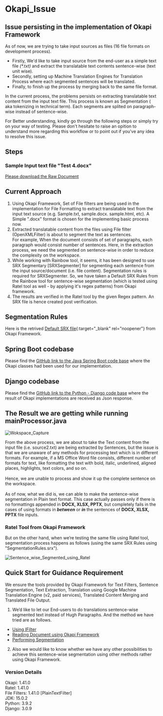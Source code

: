 # Okapi_Issue

## Issue persisting in the implementation of Okapi Framework
As of now, we are trying to take input sources as files (16 file formats on development process). 
* Firstly, We'd like to take input source from the end-user as a simple text file _(*.txt)_ and extract the translatable text contents sentence-wise (text unit wise).
* Secondly, setting up Machine Translation Engines for Translation Process where each segmented sentences will be translated. 
* Finally, to finish up the process by merging back to the same file format.</br>

In the current process, the problems persists on extracting translatable text content from the input text file. This process is known as Segmentation ( aka tokenizing in technical term). Each segments are splited on paragraph-wise instead of sentence-wise.

For Better understanding, kindly go through the following steps or simply try on your way of testing. Please don't hesitate to raise an opition to understand more regarding this workflow or to point out if you've any idea to resolve this issue.

## Steps
### Sample Input text file "Test 4.docx"
[Please download the Raw Document](https://github.com/Ailaysa/dj_ailaysa/blob/dev_txt/Input_Samples/Test%204.docx)

## Current Approach
1.	Using Okapi Framework, Set of File filters are being used in the implementation for File Formatting to extract translatable text from the input text source (e.g. Sample.txt, sample.docx. sample.html, etc). 
	A Simple ".docx" format is chosen for the implementing basic process now.
2.	Extracted translatable content from the files using File filter (OpenXMLFilter) is about to segment the text as sentences. </br>
    For example, When the document consists of set of paragraphs, each paragraph would consist number of sentences. Here, in the extraction process, we need the segmented on sentence-wise in order to reduce the complexity on the workspace.
3.	While working with Rainbow tool, it seems, it has been designed to use SRX Segmentary [SRXSegmenter] for segmenting each sentence from the input source/document (i.e. file content). Segmentation rules is required for SRXSegmenter. So, we have taken a Default SRX Rules from the Rainbow tool for sentence-wise segmentation (which is tested using Ratel tool as well - by applying it's regex patterns) from Okapi framework. 
4.	The results are verified in the Ratel tool by the given Regex pattern. An SRX file is hence created post verification.

## Segmentation Rules
Here is the retrived [Default SRX file](https://github.com/Ailaysa/dj_ailaysa/blob/dev_txt/SegmentationRules/okapi_default_icu4j.srx){:target="_blank" rel="noopener"} from Okapi Framework. 


## Spring Boot codebase
Please find the [GitHub link to the Java Spring Boot code base](https://github.com/Ailaysa/spring_ailaysa) where the Okapi classes had been used for our implementation.

## Django codebase
Please find the [GitHub link to the Python - Django code base](https://github.com/Ailaysa/dj_ailaysa) where the result of Okapi implementations are received as Json response.

## The Result we are getting while running mainProcessor.java
![Wokspace_Capture](https://user-images.githubusercontent.com/15103613/112992601-eeeb2d80-9185-11eb-8126-5178bb0d2edc.PNG)


From the above process, we are about to take the Text content from the input file (i.e. source2.txt) are being extracted by Sentences, but the issue is that we are unaware of any methods for processing text which is in different formats.
For example, if a MS Office Word file consists, different number of formats for text, like formatting the text with bold, italic, underlined, aligned places, highlights, text colors, and so on.</br></br>
Hence, we are unable to process and show it up the complete sentence on the workspace.</br></br>
As of now, what we did is, we can able to make the sentence-wise segmentation in Plain text format.
This case actually passes only if there is no formattings appended in **DOCX, XLSX, PPTX**, but completely fails in the cases of using formats in **_between_** or **_in_** the sentences of **DOCX, XLSX, PPTX** file inputs.

### Ratel Tool from Okapi Framework
But on the other hand, when we’re testing the same file using Ratel tool, segmentation process happens as follows (using the same SRX Rules using "SegmentationRules.srx").

![Sentence_wise_Segmented_using_Ratel](https://user-images.githubusercontent.com/15103613/112991113-68821c00-9184-11eb-95e7-711c9e2f8b0f.PNG)


## Quick Start for Guidance Requirement
We ensure the tools provided by Okapi Framework for Text Filters, Sentence Segmentation, Text Extraction, Translation using Google Machine Translation Engine (v2, paid services), Translated Content Merging and Translated File Output.

1.	We’d like to let our End-users to do translations sentence-wise segmented text instead of Hugh Paragraphs. And the method we have tried are as follows.
*  [Using IFilter](https://okapiframework.org/javadoc/net/sf/okapi/common/filters/IFilter.html)
*  [Reading Document using Okapi Framework](https://okapiframework.org/devguide/gettingstarted.html#readingDocument)
*  [Performing Segmentation](https://okapiframework.org/devguide/segmentation.html#performingSegmentation)

2.	Also we would like to know whether we have any other possibilities to achieve this sentence-wise segmentation using other methods rather using Okapi Framework.

### Version Details
Okapi: 1.41.0</br>
Ratel: 1.41.0</br>
File Filters: 1.41.0 [PlainTextFilter]</br>
JDK: 15.0.2</br>
Python: 3.9.2</br>
Django: 3.0.9</br>
